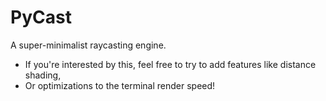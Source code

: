 # PyCast
A super-minimalist raycasting engine.

- If you're interested by this, feel free to try to add features like distance shading,
- Or optimizations to the terminal render speed!

